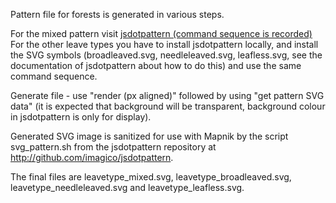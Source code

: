Pattern file for forests is generated in various steps.

For the mixed pattern visit [jsdotpattern (command sequence is recorded)](http://www.imagico.de/map/jsdotpattern.php#x,512,jdp6894;g,30,32,32;s,jdp33742;s,jdp81637;rx,250,2,32,32;s,jdp28824;s,jdp59702;s,jdp91550;s,jdp27774;rx,250,2,64,64;rd,1,0,0,tree%20pair,1,5,5,0,jdp52898,6b8d5e,add19e;) For the other leave types you have to install jsdotpattern locally, and install the SVG symbols (broadleaved.svg, needleleaved.svg, leafless.svg, see the documentation of jsdotpattern about how to do this) and use the same command sequence.

Generate file - use "render (px aligned)" followed by using "get pattern SVG data" (it is expected that background will be transparent, background colour in jsdotpattern is only for display).

Generated SVG image is sanitized for use with Mapnik by the script svg_pattern.sh from the jsdotpattern repository at http://github.com/imagico/jsdotpattern.

The final files are leavetype_mixed.svg, leavetype_broadleaved.svg, leavetype_needleleaved.svg and leavetype_leafless.svg.

